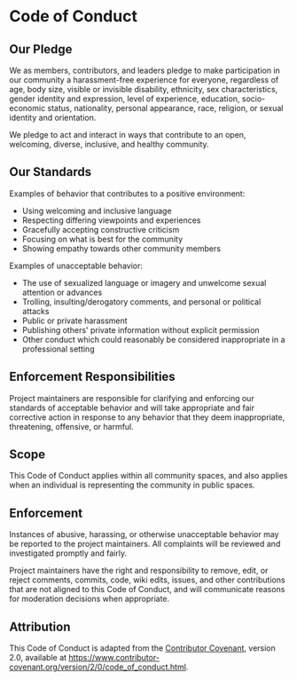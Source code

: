 # Code of Conduct

## Our Pledge

We as members, contributors, and leaders pledge to make participation in our community a harassment-free experience for everyone, regardless of age, body size, visible or invisible disability, ethnicity, sex characteristics, gender identity and expression, level of experience, education, socio-economic status, nationality, personal appearance, race, religion, or sexual identity and orientation.

We pledge to act and interact in ways that contribute to an open, welcoming, diverse, inclusive, and healthy community.

## Our Standards

Examples of behavior that contributes to a positive environment:

- Using welcoming and inclusive language
- Respecting differing viewpoints and experiences
- Gracefully accepting constructive criticism
- Focusing on what is best for the community
- Showing empathy towards other community members

Examples of unacceptable behavior:

- The use of sexualized language or imagery and unwelcome sexual attention or advances
- Trolling, insulting/derogatory comments, and personal or political attacks
- Public or private harassment
- Publishing others' private information without explicit permission
- Other conduct which could reasonably be considered inappropriate in a professional setting

## Enforcement Responsibilities

Project maintainers are responsible for clarifying and enforcing our standards of acceptable behavior and will take appropriate and fair corrective action in response to any behavior that they deem inappropriate, threatening, offensive, or harmful.

## Scope

This Code of Conduct applies within all community spaces, and also applies when an individual is representing the community in public spaces.

## Enforcement

Instances of abusive, harassing, or otherwise unacceptable behavior may be reported to the project maintainers. All complaints will be reviewed and investigated promptly and fairly.

Project maintainers have the right and responsibility to remove, edit, or reject comments, commits, code, wiki edits, issues, and other contributions that are not aligned to this Code of Conduct, and will communicate reasons for moderation decisions when appropriate.

## Attribution

This Code of Conduct is adapted from the [Contributor Covenant](https://www.contributor-covenant.org), version 2.0, available at https://www.contributor-covenant.org/version/2/0/code_of_conduct.html.